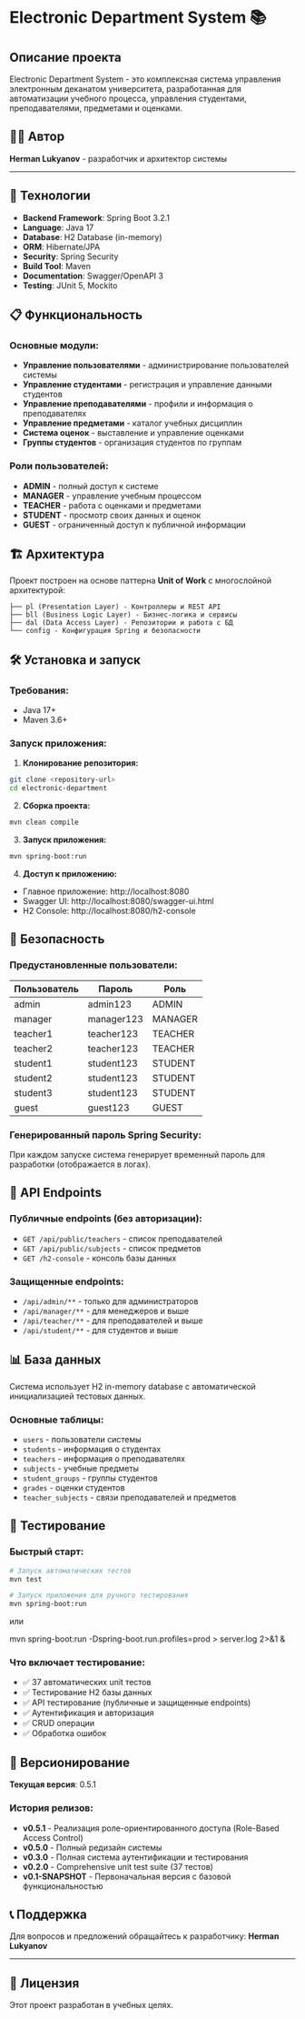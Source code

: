 # Electronic Department System 📚

## Описание проекта

Electronic Department System - это комплексная система управления электронным деканатом университета, разработанная для автоматизации учебного процесса, управления студентами, преподавателями, предметами и оценками.

## 👨‍💻 Автор

**Herman Lukyanov** - разработчик и архитектор системы

---

## 🚀 Технологии

- **Backend Framework**: Spring Boot 3.2.1
- **Language**: Java 17
- **Database**: H2 Database (in-memory)
- **ORM**: Hibernate/JPA
- **Security**: Spring Security
- **Build Tool**: Maven
- **Documentation**: Swagger/OpenAPI 3
- **Testing**: JUnit 5, Mockito

## 📋 Функциональность

### Основные модули:
- **Управление пользователями** - администрирование пользователей системы
- **Управление студентами** - регистрация и управление данными студентов
- **Управление преподавателями** - профили и информация о преподавателях
- **Управление предметами** - каталог учебных дисциплин
- **Система оценок** - выставление и управление оценками
- **Группы студентов** - организация студентов по группам

### Роли пользователей:
- **ADMIN** - полный доступ к системе
- **MANAGER** - управление учебным процессом
- **TEACHER** - работа с оценками и предметами
- **STUDENT** - просмотр своих данных и оценок
- **GUEST** - ограниченный доступ к публичной информации

## 🏗️ Архитектура

Проект построен на основе паттерна **Unit of Work** с многослойной архитектурой:

```
├── pl (Presentation Layer) - Контроллеры и REST API
├── bll (Business Logic Layer) - Бизнес-логика и сервисы
├── dal (Data Access Layer) - Репозитории и работа с БД
└── config - Конфигурация Spring и безопасности
```

## 🛠️ Установка и запуск

### Требования:
- Java 17+
- Maven 3.6+

### Запуск приложения:

1. **Клонирование репозитория:**
```bash
git clone <repository-url>
cd electronic-department
```

2. **Сборка проекта:**
```bash
mvn clean compile
```

3. **Запуск приложения:**
```bash
mvn spring-boot:run
```

4. **Доступ к приложению:**
- Главное приложение: http://localhost:8080
- Swagger UI: http://localhost:8080/swagger-ui.html
- H2 Console: http://localhost:8080/h2-console

## 🔐 Безопасность

### Предустановленные пользователи:

| Пользователь | Пароль | Роль |
|-------------|--------|------|
| admin | admin123 | ADMIN |
| manager | manager123 | MANAGER |
| teacher1 | teacher123 | TEACHER |
| teacher2 | teacher123 | TEACHER |
| student1 | student123 | STUDENT |
| student2 | student123 | STUDENT |
| student3 | student123 | STUDENT |
| guest | guest123 | GUEST |

### Генерированный пароль Spring Security:
При каждом запуске система генерирует временный пароль для разработки (отображается в логах).

## 📡 API Endpoints

### Публичные endpoints (без авторизации):
- `GET /api/public/teachers` - список преподавателей
- `GET /api/public/subjects` - список предметов
- `GET /h2-console` - консоль базы данных

### Защищенные endpoints:
- `/api/admin/**` - только для администраторов
- `/api/manager/**` - для менеджеров и выше
- `/api/teacher/**` - для преподавателей и выше
- `/api/student/**` - для студентов и выше

## 📊 База данных

Система использует H2 in-memory database с автоматической инициализацией тестовых данных.

### Основные таблицы:
- `users` - пользователи системы
- `students` - информация о студентах
- `teachers` - информация о преподавателях
- `subjects` - учебные предметы
- `student_groups` - группы студентов
- `grades` - оценки студентов
- `teacher_subjects` - связи преподавателей и предметов

## 🧪 Тестирование

### Быстрый старт:
```bash
# Запуск автоматических тестов
mvn test

# Запуск приложения для ручного тестирования  
mvn spring-boot:run
```
или

mvn spring-boot:run -Dspring-boot.run.profiles=prod > server.log 2>&1 &

### Что включает тестирование:
- ✅ 37 автоматических unit тестов
- ✅ Тестирование H2 базы данных  
- ✅ API тестирование (публичные и защищенные endpoints)
- ✅ Аутентификация и авторизация
- ✅ CRUD операции
- ✅ Обработка ошибок

## 🔄 Версионирование

**Текущая версия**: 0.5.1

### История релизов:
- **v0.5.1** - Реализация роле-ориентированного доступа (Role-Based Access Control)
- **v0.5.0** - Полный редизайн системы
- **v0.3.0** - Полная система аутентификации и тестирования
- **v0.2.0** - Comprehensive unit test suite (37 тестов)
- **v0.1-SNAPSHOT** - Первоначальная версия с базовой функциональностью

## 📞 Поддержка

Для вопросов и предложений обращайтесь к разработчику:
**Herman Lukyanov**

---

## 📝 Лицензия

Этот проект разработан в учебных целях.

